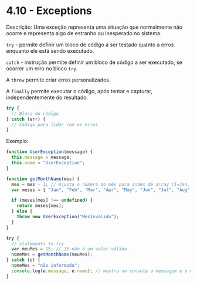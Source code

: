 # 4.10 - Exceptions

Descrição: Uma exceção representa uma situação que normalmente não ocorre e representa algo de estranho ou inesperado no sistema.

`try` - permite definir um bloco de código a ser testado quanto a erros enquanto ele está sendo executado.

`catch` - instrução permite definir um bloco de código a ser executado, se ocorrer um erro no bloco `try`.

A `throw` permite criar erros personalizados.

A `finally` permite executar o código, após tentar e capturar, independentemente do resultado.

```javascript
try {
  // Bloco do código
} catch (err) {
  // Código para lidar com os erros
}
```

Exemplo:
```javascript
function UserException(message) {
  this.message = message;
  this.name = "UserException";
}

function getMonthName(mes) {
  mes = mes - 1; // Ajusta o número do mês para index de array (1=Jan, 12=Dec)
  var meses = [ "Jan", "Feb", "Mar", "Apr", "May", "Jun", "Jul", "Aug", "Sep", "Oct", "Nov", "Dec"];

  if (meses[mes] !== undefined) {
    return meses[mes];
  } else {
    throw new UserException("MesInvalido");
  }
}

try {
  // statements to try
  var meuMes = 15; // 15 não é um valor válido.
  nomeMes = getMonthName(meuMes);
} catch (e) {
  nomeMes = "não informado";
  console.log(e.message, e.name); // mostra no console a mensagem e o erro que foram pegos.
}
```
